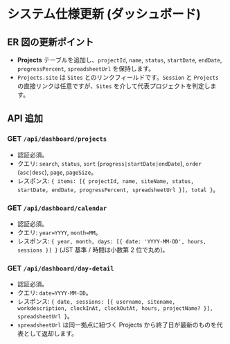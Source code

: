 # システム仕様更新 (ダッシュボード)

## ER 図の更新ポイント
- **Projects** テーブルを追加し、`projectId`, `name`, `status`, `startDate`, `endDate`, `progressPercent`, `spreadsheetUrl` を保持します。
- `Projects.site` は `Sites` とのリンクフィールドです。`Session` と `Projects` の直接リンクは任意ですが、`Sites` を介して代表プロジェクトを判定します。

## API 追加
### GET `/api/dashboard/projects`
- 認証必須。
- クエリ: `search`, `status`, `sort` (`progress|startDate|endDate`), `order` (`asc|desc`), `page`, `pageSize`。
- レスポンス: `{ items: [{ projectId, name, siteName, status, startDate, endDate, progressPercent, spreadsheetUrl }], total }`。

### GET `/api/dashboard/calendar`
- 認証必須。
- クエリ: `year=YYYY`, `month=MM`。
- レスポンス: `{ year, month, days: [{ date: 'YYYY-MM-DD', hours, sessions }] }` (JST 基準 / 時間は小数第 2 位で丸め)。

### GET `/api/dashboard/day-detail`
- 認証必須。
- クエリ: `date=YYYY-MM-DD`。
- レスポンス: `{ date, sessions: [{ username, sitename, workdescription, clockInAt, clockOutAt, hours, projectName? }], spreadsheetUrl }`。
- `spreadsheetUrl` は同一拠点に紐づく Projects から終了日が最新のものを代表として返却します。
